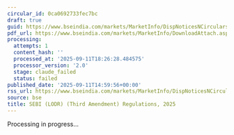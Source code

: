 ```yaml
---
circular_id: 0ca0692733fec7bc
draft: true
guid: https://www.bseindia.com/markets/MarketInfo/DispNoticesNCirculars.aspx?Noticeid={23798DCC-77DC-47FE-B0FA-38974C7B89AE}&noticeno=20250911-86&dt=09/11/2025&icount=86&totcount=91&flag=0
pdf_url: https://www.bseindia.com/markets/MarketInfo/DownloadAttach.aspx?id=20250911-86&attachedId=7b53b938-512d-4513-8b1d-7580caa876ec
processing:
  attempts: 1
  content_hash: ''
  processed_at: '2025-09-11T18:26:28.484575'
  processor_version: '2.0'
  stage: claude_failed
  status: failed
published_date: '2025-09-11T14:59:56+00:00'
rss_url: https://www.bseindia.com/markets/MarketInfo/DispNoticesNCirculars.aspx?Noticeid={23798DCC-77DC-47FE-B0FA-38974C7B89AE}&noticeno=20250911-86&dt=09/11/2025&icount=86&totcount=91&flag=0
source: bse
title: SEBI (LODR) (Third Amendment) Regulations, 2025
---
```


Processing in progress...